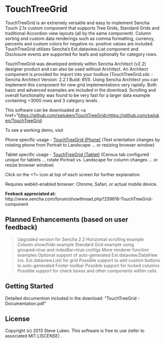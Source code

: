 TouchTreeGrid
=============

TouchTreeGrid is an extremely versatile and easy to implement Sencha Touch 2.1x custom 
component that supports Tree Grids, Standard Grids and traditional Accordion view layouts
(all by the same component).  Column sorting and custom data renderings such as comma
formatting, currency, percents and custom colors for negative vs. positive values are included.
TouchTreeGrid utilizes Sencha’s Ext.dataview.List component and Disclosure events are
supported for leafs and optionally for category rows. 

TouchTreeGrid was developed entirely within Sencha Architect (v2.2) designer product and
can also be used without Architect.  An Architect component is provided for import into
your toolbox (TouchTreeGrid.xdc - Sencha Architect Version: 2.2.1 Build: 951).
Using Sencha Architect you can implement this component
for new grid implementations very rapidly.  Both basic and advanced examples are included
in the download.   Scrolling and overall functionality was found to be very fast for a
larger data example containing +3000 rows and 3 category levels .  

This software can be downloaded at <a href="https://github.com/swluken/TouchTreeGrid>https://github.com/swluken/TouchTreeGrid</a>
  

To see a working demo, visit 

Phone specific usage   - <a href="http://www.lincolnwaterfrontrentals.com/Sencha/TouchTreeGrid/app.html?deviceType=Phone">TouchTreeGrid (Phone)</a>
(Test orientation changes by rotating phone from Portrait to Landscape ... or resizing browser window)

Tablet specific usage  - <a href="http://www.lincolnwaterfrontrentals.com/Sencha/TouchTreeGrid/app.html?deviceType=Tablet">TouchTreeGrid (Tablet)</a>
 (Census tab configured unique for tablets ... rotate Portrait vs. Landscape for column changes ... or resize browser window)

Click on the <?> icon at top of each screen for further explanation.

Requires webkit-enabled browser:  Chrome, Safari, or actual mobile device.

<div><b>Feeback appreciated at:</b> </div> http://www.sencha.com/forum/showthread.php?259616-TouchTreeGrid-component

Planned Enhancements (based on user feedback)
---------------
> Upgraded version for Sencha 2.2
> Horizontal scrolling example
> Column show/hide example
> Standard Grid example using grouped=true and indexBar=true configs
> More renderer function examples
> Optional support of auto-generated Ext.dataview.DataView (vs. Ext.dataview.List) for grid
> Possible support to add custom buttons to auto-generated Footer toolbar
> Possible support for locked columns
> Possible support for check  boxes and other components within cells

Getting Started
---------------

Detailed documention included in the download:  "TouchTreeGrid - Documentation.pdf"


License
-------

Copyright (c) 2013 Steve Luken. 
This software is free to use (refer to associated MIT.LISCENSE) .
